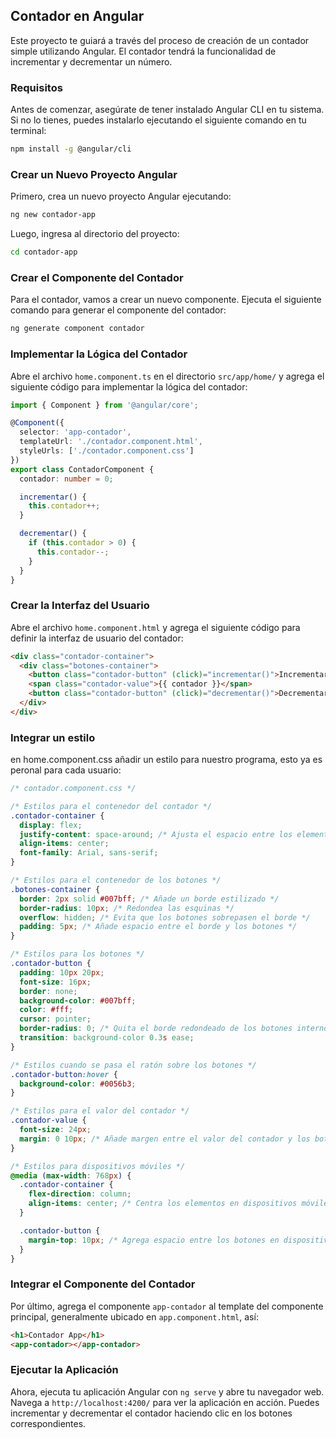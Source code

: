 ## Contador en Angular

Este proyecto te guiará a través del proceso de creación de un contador simple utilizando Angular. El contador tendrá la funcionalidad de incrementar y decrementar un número.

### Requisitos

Antes de comenzar, asegúrate de tener instalado Angular CLI en tu sistema. Si no lo tienes, puedes instalarlo ejecutando el siguiente comando en tu terminal:

```bash
npm install -g @angular/cli
```

### Crear un Nuevo Proyecto Angular

Primero, crea un nuevo proyecto Angular ejecutando:

```bash
ng new contador-app
```

Luego, ingresa al directorio del proyecto:

```bash
cd contador-app
```

### Crear el Componente del Contador

Para el contador, vamos a crear un nuevo componente. Ejecuta el siguiente comando para generar el componente del contador:

```bash
ng generate component contador
```

### Implementar la Lógica del Contador

Abre el archivo `home.component.ts` en el directorio `src/app/home/` y agrega el siguiente código para implementar la lógica del contador:

```typescript
import { Component } from '@angular/core';

@Component({
  selector: 'app-contador',
  templateUrl: './contador.component.html',
  styleUrls: ['./contador.component.css']
})
export class ContadorComponent {
  contador: number = 0;

  incrementar() {
    this.contador++;
  }

  decrementar() {
    if (this.contador > 0) {
      this.contador--;
    }
  }
}
```

### Crear la Interfaz del Usuario

Abre el archivo `home.component.html` y agrega el siguiente código para definir la interfaz de usuario del contador:

```html
<div class="contador-container">
  <div class="botones-container">
    <button class="contador-button" (click)="incrementar()">Incrementar</button>
    <span class="contador-value">{{ contador }}</span>
    <button class="contador-button" (click)="decrementar()">Decrementar</button>
  </div>
</div>
```

### Integrar un estilo

en home.component.css añadir un estilo para nuestro programa, esto ya es peronal para cada usuario:

```css
/* contador.component.css */

/* Estilos para el contenedor del contador */
.contador-container {
  display: flex;
  justify-content: space-around; /* Ajusta el espacio entre los elementos */
  align-items: center;
  font-family: Arial, sans-serif;
}

/* Estilos para el contenedor de los botones */
.botones-container {
  border: 2px solid #007bff; /* Añade un borde estilizado */
  border-radius: 10px; /* Redondea las esquinas */
  overflow: hidden; /* Evita que los botones sobrepasen el borde */
  padding: 5px; /* Añade espacio entre el borde y los botones */
}

/* Estilos para los botones */
.contador-button {
  padding: 10px 20px;
  font-size: 16px;
  border: none;
  background-color: #007bff;
  color: #fff;
  cursor: pointer;
  border-radius: 0; /* Quita el borde redondeado de los botones internos */
  transition: background-color 0.3s ease;
}

/* Estilos cuando se pasa el ratón sobre los botones */
.contador-button:hover {
  background-color: #0056b3;
}

/* Estilos para el valor del contador */
.contador-value {
  font-size: 24px;
  margin: 0 10px; /* Añade margen entre el valor del contador y los botones */
}

/* Estilos para dispositivos móviles */
@media (max-width: 768px) {
  .contador-container {
    flex-direction: column;
    align-items: center; /* Centra los elementos en dispositivos móviles */
  }

  .contador-button {
    margin-top: 10px; /* Agrega espacio entre los botones en dispositivos móviles */
  }
}

```




### Integrar el Componente del Contador

Por último, agrega el componente `app-contador` al template del componente principal, generalmente ubicado en `app.component.html`, así:

```html
<h1>Contador App</h1>
<app-contador></app-contador>
```

### Ejecutar la Aplicación

Ahora, ejecuta tu aplicación Angular con `ng serve` y abre tu navegador web. Navega a `http://localhost:4200/` para ver la aplicación en acción. Puedes incrementar y decrementar el contador haciendo clic en los botones correspondientes.


